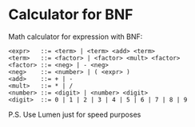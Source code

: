 # Calculator for BNF
Math calculator for expression with BNF:
```
<expr>   ::= <term> | <term> <add> <term>
<term>   ::= <factor> | <factor> <mult> <factor>
<factor> ::= <neg> | - <neg>
<neg>    ::= <number> | ( <expr> )
<add>    ::= + | -
<mult>   ::= * | /
<number> ::= <digit> | <number> <digit>
<digit>  ::= 0 | 1 | 2 | 3 | 4 | 5 | 6 | 7 | 8 | 9
```

P.S. Use Lumen just for speed purposes
